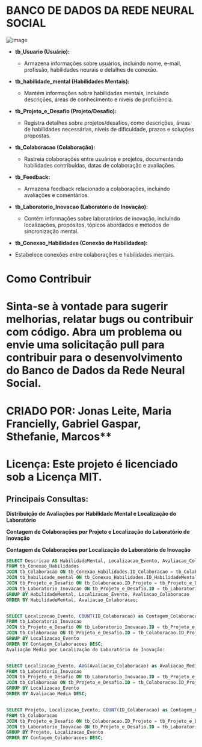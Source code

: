 
# BANCO DE DADOS DA REDE NEURAL SOCIAL
![image](https://github.com/JonasLeiteProgramador/Rede-Neural-Social/assets/139612792/532d4187-cf39-4d3a-ae2c-0505408c8d60)




- **tb_Usuario (Usuário):**
  - Armazena informações sobre usuários, incluindo nome, e-mail, profissão, habilidades neurais e detalhes de conexão.
  
- **tb_habilidade_mental (Habilidades Mentais):**
  - Mantém informações sobre habilidades mentais, incluindo descrições, áreas de conhecimento e níveis de proficiência.
  
- **tb_Projeto_e_Desafio (Projeto/Desafio):**
  - Registra detalhes sobre projetos/desafios, como descrições, áreas de habilidades necessárias, níveis de dificuldade, prazos e soluções propostas.
  
- **tb_Colaboracao (Colaboração):**
  - Rastreia colaborações entre usuários e projetos, documentando habilidades contribuídas, datas de colaboração e avaliações.
  
- **tb_Feedback:**
  - Armazena feedback relacionado a colaborações, incluindo avaliações e comentários.
  
- **tb_Laboratorio_Inovacao (Laboratório de Inovação):**
  - Contém informações sobre laboratórios de inovação, incluindo localizações, propósitos, tópicos abordados e métodos de sincronização mental.
  
- **tb_Conexao_Habilidades (Conexão de Habilidades):**
- Estabelece conexões entre colaborações e habilidades mentais.




# Como Contribuir 

# Sinta-se à vontade para sugerir melhorias, relatar bugs ou contribuir com código. Abra um problema ou envie uma solicitação pull para contribuir para o desenvolvimento do Banco de Dados da Rede Neural Social.

# CRIADO POR: Jonas Leite, Maria Francielly, Gabriel Gaspar, Sthefanie, Marcos**

# Licença: Este projeto é licenciado sob a Licença MIT.

## Principais Consultas:

**Distribuição de Avaliações por Habilidade Mental e Localização do Laboratório**

**Contagem de Colaborações por Projeto e Localização do Laboratório de Inovação**

**Contagem de Colaborações por Localização do Laboratório de Inovação**

```sql
SELECT Descricao AS HabilidadeMental, Localizacao_Evento, Avaliacao_Colaboracao, COUNT(ID_Colaboracao) as Contagem_Colaboracoes
FROM tb_Conexao_Habilidades
JOIN tb_Colaboracao ON tb_Conexao_Habilidades.ID_Colaboracao = tb_Colaboracao.ID
JOIN tb_habilidade_mental ON tb_Conexao_Habilidades.ID_HabilidadeMental = tb_habilidade_mental.ID
JOIN tb_Projeto_e_Desafio ON tb_Colaboracao.ID_Projeto = tb_Projeto_e_Desafio.ID
JOIN tb_Laboratorio_Inovacao ON tb_Projeto_e_Desafio.ID = tb_Laboratorio_Inovacao.ID
GROUP BY HabilidadeMental, Localizacao_Evento, Avaliacao_Colaboracao
ORDER BY HabilidadeMental, Avaliacao_Colaboracao;


SELECT Localizacao_Evento, COUNT(ID_Colaboracao) as Contagem_Colaboracoes
FROM tb_Laboratorio_Inovacao
JOIN tb_Projeto_e_Desafio ON tb_Laboratorio_Inovacao.ID = tb_Projeto_e_Desafio.ID
JOIN tb_Colaboracao ON tb_Projeto_e_Desafio.ID = tb_Colaboracao.ID_Projeto
GROUP BY Localizacao_Evento
ORDER BY Contagem_Colaboracoes DESC;
Avaliação Média por Localização do Laboratório de Inovação:


SELECT Localizacao_Evento, AVG(Avaliacao_Colaboracao) as Avaliacao_Media
FROM tb_Laboratorio_Inovacao
JOIN tb_Projeto_e_Desafio ON tb_Laboratorio_Inovacao.ID = tb_Projeto_e_Desafio.ID
JOIN tb_Colaboracao ON tb_Projeto_e_Desafio.ID = tb_Colaboracao.ID_Projeto
GROUP BY Localizacao_Evento
ORDER BY Avaliacao_Media DESC;


SELECT Projeto, Localizacao_Evento, COUNT(ID_Colaboracao) as Contagem_Colaboracoes
FROM tb_Colaboracao
JOIN tb_Projeto_e_Desafio ON tb_Colaboracao.ID_Projeto = tb_Projeto_e_Desafio.ID
JOIN tb_Laboratorio_Inovacao ON tb_Projeto_e_Desafio.ID = tb_Laboratorio_Inovacao.ID
GROUP BY Projeto, Localizacao_Evento
ORDER BY Contagem_Colaboracoes DESC;

